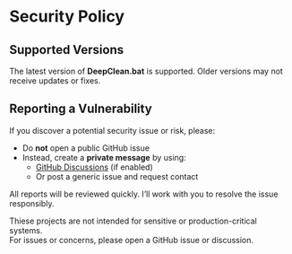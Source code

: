 # Security Policy

## Supported Versions

The latest version of **DeepClean.bat** is supported. Older versions may not receive updates or fixes.

## Reporting a Vulnerability

If you discover a potential security issue or risk, please:

- Do **not** open a public GitHub issue
- Instead, create a **private message** by using:
  - [GitHub Discussions](https://github.com/USAMAC/DeepClean-Windows/discussions) (if enabled)
  - Or post a generic issue and request contact

All reports will be reviewed quickly. I’ll work with you to resolve the issue responsibly.

Thiese projects are not intended for sensitive or production-critical systems.  
For issues or concerns, please open a GitHub issue or discussion.

